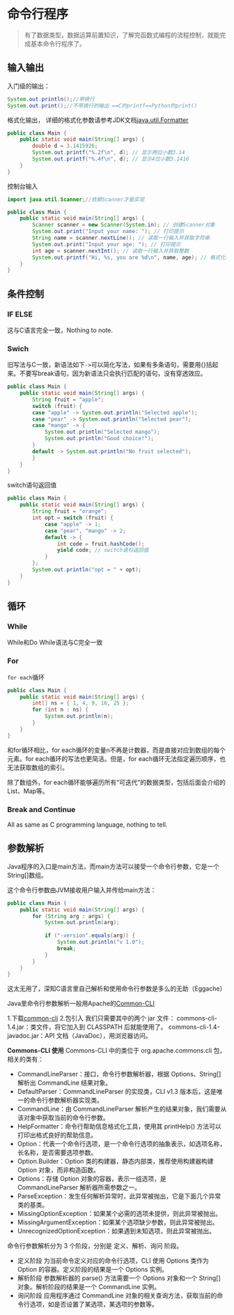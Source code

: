# 命令行程序

>有了数据类型，数据运算前置知识，了解完函数式编程的流程控制，就能完成基本命令行程序了。

## 输入输出

入门级的输出：

```java
System.out.println();//带换行
System.out.print();//不带换行的输出 ==C的printf==Python的print()
```

格式化输出， 详细的格式化参数请参考JDK文档[java.util.Formatter](https://docs.oracle.com/en/java/javase/11/docs/api/java.base/java/util/Formatter.html#syntax)
```java
public class Main {
    public static void main(String[] args) {
        double d = 3.1415926;
        System.out.printf("%.2f\n", d); // 显示两位小数3.14
        System.out.printf("%.4f\n", d); // 显示4位小数3.1416
    }
}
```

控制台输入

```java
import java.util.Scanner;//依赖Scanner才能实现

public class Main {
    public static void main(String[] args) {
        Scanner scanner = new Scanner(System.in); // 创建Scanner对象
        System.out.print("Input your name: "); // 打印提示
        String name = scanner.nextLine(); // 读取一行输入并获取字符串
        System.out.print("Input your age: "); // 打印提示
        int age = scanner.nextInt(); // 读取一行输入并获取整数
        System.out.printf("Hi, %s, you are %d\n", name, age); // 格式化输出
    }
}
```

## 条件控制

### IF ELSE 

这与C语言完全一致，Nothing to note.

### Swich

旧写法与C一致，新语法如下`->`可以简化写法，如果有多条语句，需要用{}括起来。不要写break语句，因为新语法只会执行匹配的语句，没有穿透效应。

```java
public class Main {
    public static void main(String[] args) {
        String fruit = "apple";
        switch (fruit) {
        case "apple" -> System.out.println("Selected apple");
        case "pear" -> System.out.println("Selected pear");
        case "mango" -> {
            System.out.println("Selected mango");
            System.out.println("Good choice!");
        }
        default -> System.out.println("No fruit selected");
        }
    }
}

```

switch语句返回值

```java
public class Main {
    public static void main(String[] args) {
        String fruit = "orange";
        int opt = switch (fruit) {
            case "apple" -> 1;
            case "pear", "mango" -> 2;
            default -> {
                int code = fruit.hashCode();
                yield code; // switch语句返回值
            }
        };
        System.out.println("opt = " + opt);
    }
}

```

## 循环

### While

While和Do While语法与C完全一致

### For

`for each`循环

```java
public class Main {
    public static void main(String[] args) {
        int[] ns = { 1, 4, 9, 16, 25 };
        for (int n : ns) {
            System.out.println(n);
        }
    }
}

```
和for循环相比，for each循环的变量n不再是计数器，而是直接对应到数组的每个元素。for each循环的写法也更简洁。但是，for each循环无法指定遍历顺序，也无法获取数组的索引。

除了数组外，for each循环能够遍历所有“可迭代”的数据类型，包括后面会介绍的List、Map等。

### Break and Continue

All as same as C programming language, nothing to tell.

## 参数解析

Java程序的入口是main方法，而main方法可以接受一个命令行参数，它是一个String[]数组。

这个命令行参数由JVM接收用户输入并传给main方法：

```java
public class Main {
    public static void main(String[] args) {
        for (String arg : args) {
            System.out.println(arg);
            
            if ("-version".equals(arg)) {
                System.out.println("v 1.0");
                break;
            }
        }
    }
}
```

这太无用了，深知C语言里自己解析和使用命令行参数是多么的无助（Eggache）

Java里命令行参数解析一般用Apache的[Common-CLI](https://commons.apache.org/proper/commons-cli/)

1.下载[common-cli](https://commons.apache.org/proper/commons-cli/download_cli.cgi)
2.包引入
我们只需要其中的两个 jar 文件：
commons-cli-1.4.jar：类文件，将它加入到 CLASSPATH 后就能使用了。
commons-cli-1.4-javadoc.jar：API 文档（JavaDoc），用浏览器访问。


**Commons-CLI 使用**
Commons-CLI 中的类位于 org.apache.commons.cli 包，相关的类有：

* CommandLineParser：接口，命令行参数解析器，根据 Options、String[] 解析出 CommandLine 结果对象。
* DefaultParser：CommandLineParser 的实现类，CLI v1.3 版本后，这是唯一的命令行参数解析器实现类。
* CommandLine：由 CommandLineParser 解析产生的结果对象，我们需要从该对象中获取当前的命令行参数。
* HelpFormatter：命令行帮助信息格式化工具，使用其 printHelp() 方法可以打印出格式良好的帮助信息。
* Option：代表一个命令行选项，是一个命令行选项的抽象表示，如选项名称，长名称，是否需要选项参数。
* Option.Builder：Option 类的构建器，静态内部类，推荐使用构建器构建 Option 对象，而非构造函数。
* Options：存储 Option 对象的容器，表示一组选项，是 CommandLineParser 解析器所需参数之一。
* ParseException：发生任何解析异常时，此异常被抛出，它是下面几个异常类的基类。
* MissingOptionException：如果某个必需的选项未提供，则此异常被抛出。
* MissingArgumentException：如果某个选项缺少参数，则此异常被抛出。
* UnrecognizedOptionException：如果遇到未知选项，则此异常被抛出。

命令行参数解析分为 3 个阶段，分别是 定义、解析、询问 阶段。

* 定义阶段
为当前命令定义对应的命令行选项，CLI 使用 Options 类作为 Option 的容器。定义阶段的结果是一个 Options 实例。
* 解析阶段
参数解析器的 parse() 方法需要一个 Options 对象和一个 String[] 对象。解析阶段的结果是一个 CommandLine 实例。
* 询问阶段
应用程序通过 CommandLine 对象的相关查询方法，获取当前的命令行选项，如是否设置了某选项，某选项的参数等。